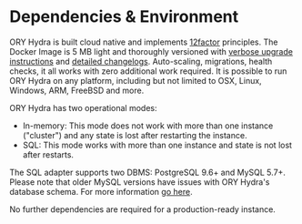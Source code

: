 # Dependencies & Environment

ORY Hydra is built cloud native and implements [12factor](http://12factor.net) principles. The Docker Image is 5 MB light
and thoroughly versioned with [verbose upgrade instructions](https://github.com/spotxchange/hydra/blob/master/UPGRADE.md)
and [detailed changelogs](https://github.com/spotxchange/hydra/blob/master/CHANGELOG.md). Auto-scaling, migrations, health checks,
it all works with zero additional work required. It is possible to run ORY Hydra on any platform, including but not limited
to OSX, Linux, Windows, ARM, FreeBSD and more.

ORY Hydra has two operational modes:

* In-memory: This mode does not work with more than one instance ("cluster") and any state is lost after restarting the instance.
* SQL: This mode works with more than one instance and state is not lost after restarts.

The SQL adapter supports two DBMS: PostgreSQL 9.6+ and MySQL 5.7+. Please note that
older MySQL versions have issues with ORY Hydra's database schema. For more information [go here](https://github.com/spotxchange/hydra/issues/377).

No further dependencies are required for a production-ready instance.
